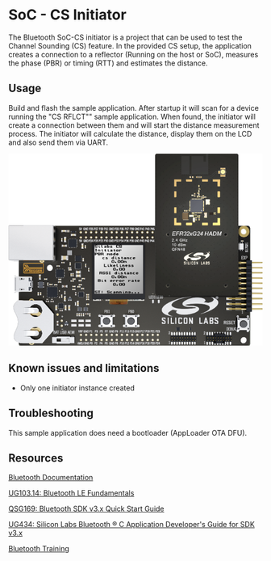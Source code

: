 # SoC - CS Initiator

The Bluetooth SoC-CS initiator is a project that can be used to test the Channel Sounding (CS) feature. In the provided CS setup, the application creates a connection to a reflector (Running on the host or SoC), measures the phase (PBR) or timing (RTT) and estimates the distance.

## Usage
Build and flash the sample application.
After startup it will scan for a device running the "CS RFLCT"" sample application. When found, the initiator will create a connection between them and will start the distance measurement process. The initiator will calculate the distance, display them on the LCD and also send them via UART.

![](./image/cs_lcd.png)

## Known issues and limitations

* Only one initiator instance created

## Troubleshooting

This sample application does need a bootloader (AppLoader OTA DFU).

## Resources

[Bluetooth Documentation](https://docs.silabs.com/bluetooth/latest/)

[UG103.14: Bluetooth LE Fundamentals](https://www.silabs.com/documents/public/user-guides/ug103-14-fundamentals-ble.pdf)

[QSG169: Bluetooth SDK v3.x Quick Start Guide](https://www.silabs.com/documents/public/quick-start-guides/qsg169-bluetooth-sdk-v3x-quick-start-guide.pdf)

[UG434: Silicon Labs Bluetooth ® C Application Developer's Guide for SDK v3.x](https://www.silabs.com/documents/public/user-guides/ug434-bluetooth-c-soc-dev-guide-sdk-v3x.pdf)

[Bluetooth Training](https://www.silabs.com/support/training/bluetooth)


